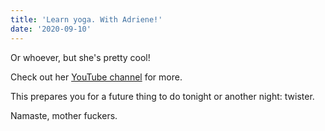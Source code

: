 ```yaml
---
title: 'Learn yoga. With Adriene!'
date: '2020-09-10'
---
```

Or whoever, but she's pretty cool!

Check out her [YouTube channel](https://www.youtube.com/user/yogawithadriene) for more.

This prepares you for a future thing to do tonight or another night: twister.

Namaste, mother fuckers.
